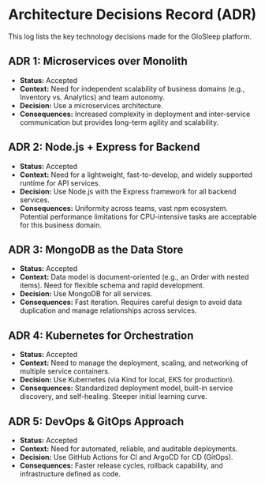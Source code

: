 # Architecture Decisions Record (ADR)

This log lists the key technology decisions made for the GloSleep platform.

## ADR 1: Microservices over Monolith
*   **Status:** Accepted
*   **Context:** Need for independent scalability of business domains (e.g., Inventory vs. Analytics) and team autonomy.
*   **Decision:** Use a microservices architecture.
*   **Consequences:** Increased complexity in deployment and inter-service communication but provides long-term agility and scalability.

## ADR 2: Node.js + Express for Backend
*   **Status:** Accepted
*   **Context:** Need for a lightweight, fast-to-develop, and widely supported runtime for API services.
*   **Decision:** Use Node.js with the Express framework for all backend services.
*   **Consequences:** Uniformity across teams, vast npm ecosystem. Potential performance limitations for CPU-intensive tasks are acceptable for this business domain.

## ADR 3: MongoDB as the Data Store
*   **Status:** Accepted
*   **Context:** Data model is document-oriented (e.g., an Order with nested items). Need for flexible schema and rapid development.
*   **Decision:** Use MongoDB for all services.
*   **Consequences:** Fast iteration. Requires careful design to avoid data duplication and manage relationships across services.

## ADR 4: Kubernetes for Orchestration
*   **Status:** Accepted
*   **Context:** Need to manage the deployment, scaling, and networking of multiple service containers.
*   **Decision:** Use Kubernetes (via Kind for local, EKS for production).
*   **Consequences:** Standardized deployment model, built-in service discovery, and self-healing. Steeper initial learning curve.

## ADR 5: DevOps & GitOps Approach
*   **Status:** Accepted
*   **Context:** Need for automated, reliable, and auditable deployments.
*   **Decision:** Use GitHub Actions for CI and ArgoCD for CD (GitOps).
*   **Consequences:** Faster release cycles, rollback capability, and infrastructure defined as code.